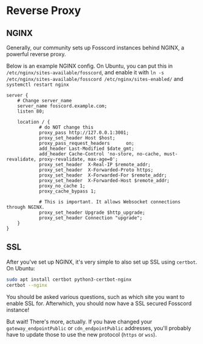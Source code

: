# Reverse Proxy

## NGINX

Generally, our community sets up Fosscord instances behind NGINX, a powerful reverse proxy.

Below is an example NGINX config. On Ubuntu, you can put this in `/etc/nginx/sites-available/fosscord`,
and enable it with `ln -s /etc/nginx/sites-available/fosscord /etc/nginx/sites-enabled/` and `systemctl restart nginx`

```nginx
server {
	# Change server_name
    server_name fosscord.example.com;
    listen 80;

    location / {
			# do NOT change this
            proxy_pass http://127.0.0.1:3001;
            proxy_set_header Host $host;
            proxy_pass_request_headers      on;
            add_header Last-Modified $date_gmt;
            add_header Cache-Control 'no-store, no-cache, must-revalidate, proxy-revalidate, max-age=0';
            proxy_set_header  X-Real-IP $remote_addr;
            proxy_set_header  X-Forwarded-Proto https;
            proxy_set_header  X-Forwarded-For $remote_addr;
            proxy_set_header  X-Forwarded-Host $remote_addr;
            proxy_no_cache 1;
            proxy_cache_bypass 1;

			# This is important. It allows Websocket connections through NGINX.
            proxy_set_header Upgrade $http_upgrade;
            proxy_set_header Connection "upgrade";
    }
}
```

## SSL

After you've set up NGINX, it's very simple to also set up SSL using `certbot`.
On Ubuntu:

```bash
sudo apt install certbot python3-certbot-nginx
certbot --nginx
```

You should be asked various questions, such as which site you want to enable SSL for.
Afterwhich, you should now have a SSL secured Fosscord instance!

But wait! There's more, actually. If you have changed your `gateway_endpointPublic`
or `cdn_endpointPublic` addresses, you'll probably have to update those to use the new protocol (`https` or `wss`).
